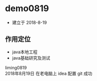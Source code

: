 # demo0819
- 建立于 2018-8-19
## 作用定位
- java本地工程
- java基础研究及测试

liming0819    
2018年8月19日 在老电脑上 idea 配置 git 成功    

